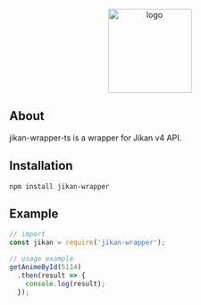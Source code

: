 
<div style="margin: 0 auto;">
</div>
<div align="center">
  <br />
    <img src="https://i.ibb.co/KwPqhkz/Jikan-wrapper-ts-icon.png" height="150" alt="logo">
</div>

## About
jikan-wrapper-ts is a wrapper for Jikan v4 API.

## Installation
```sh-session
npm install jikan-wrapper
```

## Example 
```js
// import
const jikan = require('jikan-wrapper');

// usage example
getAnimeById(5114)
  .then(result => {
    console.log(result);
  });
```